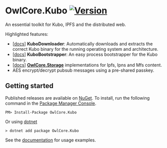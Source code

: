 # OwlCore.Kubo [![Version](https://img.shields.io/nuget/v/OwlCore.Kubo.svg)](https://www.nuget.org/packages/OwlCore.Kubo)

An essential toolkit for Kubo, IPFS and the distributed web.

Highlighted features:
- [[docs](/docs/KuboDownloader.md)] **KuboDownloader**: Automatically downloads and extracts the correct Kubo binary for the running operating system and architecture.
- [[docs](/docs/KuboBootstrapper.md)] **KuboBootstrapper**: An easy process bootstrapper for the Kubo binary.
- [[docs](/docs/storageproviders.md)] **[OwlCore.Storage](https://github.com/Arlodotexe/OwlCore.Storage)** implementations for Ipfs, Ipns and Mfs content.
- AES encrypt/decrypt pubsub messages using a pre-shared passkey.

## Getting started

Published releases are available on [NuGet](https://www.nuget.org/packages/OwlCore.Kubo).  To install, run the following command in the [Package Manager Console](https://docs.nuget.org/docs/start-here/using-the-package-manager-console).

    PM> Install-Package OwlCore.Kubo
    
Or using [dotnet](https://docs.microsoft.com/en-us/dotnet/core/tools/dotnet)

    > dotnet add package OwlCore.Kubo

See the [documentation](/docs/) for usage examples.
